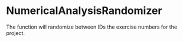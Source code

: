 # NumericalAnalysisRandomizer
The function will randomize between IDs the exercise numbers for the project.

